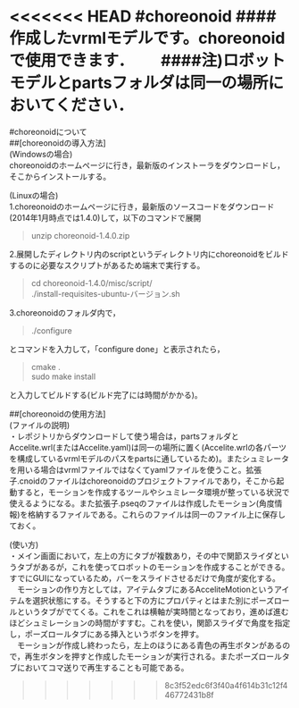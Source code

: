 <<<<<<< HEAD
#choreonoid
####作成したvrmlモデルです。choreonoidで使用できます．　　
####注)ロボットモデルとpartsフォルダは同一の場所においてください．
=======
#choreonoidについて  
##[choreonoidの導入方法]  
(Windowsの場合)  
choreonoidのホームページに行き，最新版のインストーラをダウンロードし，そこからインストールする。  

(Linuxの場合)  
1.choreonoidのホームページに行き，最新版のソースコードをダウンロード(2014年1月時点では1.4.0)して，以下のコマンドで展開
>unzip choreonoid-1.4.0.zip  
  
2.展開したディレクトリ内のscriptというディレクトリ内にchoreonoidをビルドするのに必要なスクリプトがあるため端末で実行する。
>cd choreonoid-1.4.0/misc/script/  
>./install-requisites-ubuntu-バージョン.sh  

3.choreonoidのフォルダ内で，
>./configure  

とコマンドを入力して，「configure done」と表示されたら，  

>cmake .  
>sudo make install  

と入力してビルドする(ビルド完了には時間がかかる)。  

##[choreonoidの使用方法]  
(ファイルの説明)  
・レポジトリからダウンロードして使う場合は，partsフォルダとAccelite.wrl(またはAccelite.yaml)は同一の場所に置く(Accelite.wrlの各パーツを構成しているvrmlモデルのパスをpartsに通しているため)。またシュミレータを用いる場合はvrmlファイルではなくてyamlファイルを使うこと。拡張子.cnoidのファイルはchoreonoidのプロジェクトファイルであり，そこから起動すると，モーションを作成するツールやシュミレータ環境が整っている状況で使えるようになる。また拡張子.pseqのファイルは作成したモーション(角度情報)を格納するファイルである。これらのファイルは同一のファイル上に保存しておく。  

(使い方)  
・メイン画面において，左上の方にタブが複数あり，その中で関節スライダというタブがあるが，これを使ってロボットのモーションを作成することができる。すでにGUIになっているため，バーをスライドさせるだけで角度が変化する。  
　モーションの作り方としては，アイテムタブにあるAcceliteMotionというアイテムを選択状態にする。そうすると下の方にプロパティとはまた別にポーズロールというタブがでてくる。これをこれは横軸が実時間となっており，進めば進むほどシュミレーションの時間がすすむ。これを使い，関節スライダで角度を指定し，ポーズロールタブにある挿入というボタンを押す。  
　モーションが作成し終わったら，左上のほうにある青色の再生ボタンがあるので，再生ボタンを押すと作成したモーションが実行される。またポーズロールタブにおいてコマ送りで再生することも可能である。
>>>>>>> 8c3f52edc6f3f40a4f614b31c12f446772431b8f
